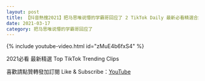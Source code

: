 ```yaml
---
layout: post
title: 【抖音熱搜2021】把马思唯说懵的学霸哥回应了 2 TikTok Daily 最新必看精選合集2021 03 17
date: 2021-03-17
category: 把马思唯说懵的学霸哥回应了
---
```


{% include youtube-video.html id="zMuE4b6fxS4" %}

2021必看 最新精選 Top TikTok Trending Clips

喜歡請點贊轉發加訂閱 Like & Subscribe：[YouTube](https://www.youtube.com/channel/UCAoR7VcanIPd04uEq_GIylA/videos)

